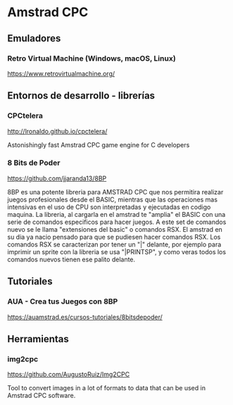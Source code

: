# Amstrad CPC

## Emuladores

### Retro Virtual Machine (Windows, macOS, Linux)

https://www.retrovirtualmachine.org/

## Entornos de desarrollo - librerías

### CPCtelera

http://lronaldo.github.io/cpctelera/

Astonishingly fast Amstrad CPC game engine for C developers

### 8 Bits de Poder

https://github.com/jjaranda13/8BP

8BP es una potente libreria para AMSTRAD CPC que nos permitira realizar juegos profesionales desde el BASIC, mientras que las operaciones mas intensivas en el uso de CPU son interpretadas y ejecutadas en codigo maquina. La libreria, al cargarla en el amstrad te "amplia" el BASIC con una serie de comandos especificos para hacer juegos. A este set de comandos nuevo se le llama "extensiones del basic" o comandos RSX. El amstrad en su dia ya nacio pensado para que se pudiesen hacer comandos RSX. Los comandos RSX se caracterizan por tener un "|" delante, por ejemplo para imprimir un sprite con la libreria se usa "|PRINTSP", y como veras todos los comandos nuevos tienen ese palito delante.

## Tutoriales

### AUA - Crea tus Juegos con 8BP

https://auamstrad.es/cursos-tutoriales/8bitsdepoder/

## Herramientas

### img2cpc

https://github.com/AugustoRuiz/Img2CPC

Tool to convert images in a lot of formats to data that can be used in Amstrad CPC software.
